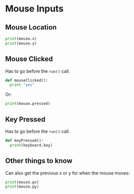 # Mouse Inputs

## Mouse Location
```python
print(mouse.x)
print(mouse.y)
``` 


## Mouse Clicked
Has to go before the `run()` call.
```python
def mouseClicked():
  print "yes"
``` 

Or:
```python
print(mouse.pressed)
```
 
## Key Pressed
Has to go before the `run()` call.
```python
def keyPressed():
  print(keyboard.key)
```
 
## Other things to know

Can also get the previous x or y for when the mouse moves:
```python
print(mouse.px)
print(mouse.py)
``` 
